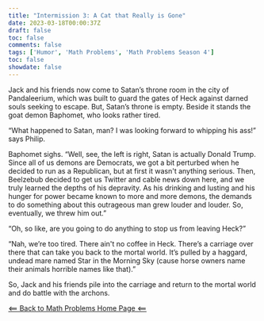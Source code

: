 ```yaml
---
title: "Intermission 3: A Cat that Really is Gone"
date: 2023-03-18T00:00:37Z
draft: false
toc: false
comments: false
tags: ['Humor', 'Math Problems', 'Math Problems Season 4']
toc: false
showdate: false
---
```


Jack and his friends now come to Satan’s throne room in the city of Pandaleerium, which was built to guard the gates of Heck against darned souls seeking to escape. But, Satan’s throne is empty. Beside it stands the goat demon Baphomet, who looks rather tired.

“What happened to Satan, man? I was looking forward to whipping his ass!” says Philip. 

Baphomet sighs. “Well, see, the left is right, Satan is actually Donald Trump. Since all of us demons are Democrats, we got a bit perturbed when he decided to run as a Republican, but at first it wasn't anything serious. Then, Beelzebub decided to get us Twitter and cable news down here, and we truly learned the depths of his depravity. As his drinking and lusting and his hunger for power became known to more and more demons, the demands to do something about this outrageous man grew louder and louder. So, eventually, we threw him out.”

“Oh, so like, are you going to do anything to stop us from leaving Heck?”

“Nah, we’re too tired. There ain't no coffee in Heck. There’s a carriage over there that can take you back to the mortal world. It’s pulled by a haggard, undead mare named Star in the Morning Sky (cause horse owners name their animals horrible names like that).”

So, Jack and his friends pile into the carriage and return to the mortal world and do battle with the archons.

[<== Back to Math Problems Home Page <==](/humor/problems/#season-four-the-harrowing-of-heck)
